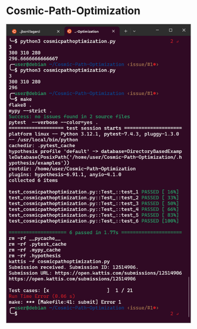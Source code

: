 # Cosmic-Path-Optimization
![alt text](https://github.com/blue-Cloud32/Cosmic-Path-Optimization/blob/main/Screenshot.png?raw=true)
